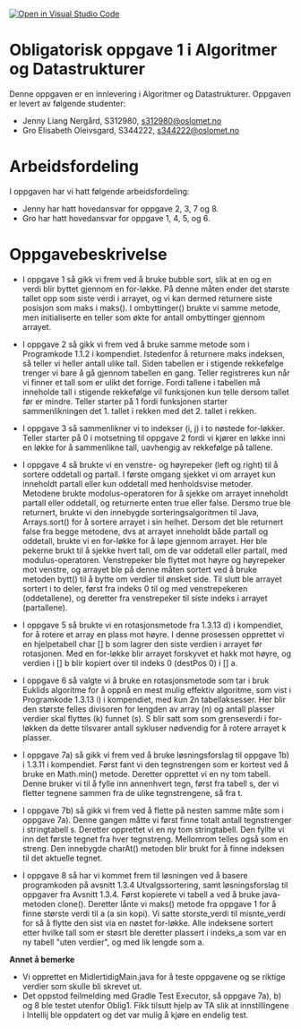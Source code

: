 [![Open in Visual Studio Code](https://classroom.github.com/assets/open-in-vscode-f059dc9a6f8d3a56e377f745f24479a46679e63a5d9fe6f495e02850cd0d8118.svg)](https://classroom.github.com/online_ide?assignment_repo_id=446844&assignment_repo_type=GroupAssignmentRepo)
# Obligatorisk oppgave 1 i Algoritmer og Datastrukturer

Denne oppgaven er en innlevering i Algoritmer og Datastrukturer.
Oppgaven er levert av følgende studenter:
* Jenny Liang Nergård, S312980, s312980@oslomet.no
* Gro Elisabeth Oleivsgard, S344222, s344222@oslomet.no

# Arbeidsfordeling
I oppgaven har vi hatt følgende arbeidsfordeling:
* Jenny har hatt hovedansvar for oppgave 2, 3, 7 og 8.
* Gro har hatt hovedansvar for oppgave 1, 4, 5, og 6.

# Oppgavebeskrivelse
* I oppgave 1 så gikk vi frem ved å bruke bubble sort, slik at en og en verdi blir byttet gjennom en for-løkke. På denne måten ender det største tallet opp som siste verdi i arrayet, og vi kan dermed returnere siste posisjon som maks i maks(). I ombyttinger() brukte vi samme metode, men initialiserte en teller som økte for antall ombyttinger gjennom arrayet.  


* I oppgave 2 så gikk vi frem ved å bruke samme metode som i Programkode 1.1.2 i kompendiet. Istedenfor å returnere maks indeksen, så teller vi heller antall ulike tall. Siden tabellen er i stigende rekkefølge trenger vi bare å gå gjennom tabellen en gang. Teller registreres kun når vi finner et tall som er ulikt det forrige. Fordi tallene i tabellen må inneholde tall i stigende rekkefølge vil funksjonen kun telle dersom tallet før er mindre. Teller starter på 1 fordi funksjonen starter sammenlikningen det 1. tallet i rekken med det 2. tallet i rekken.


* I oppgave 3 så sammenlikner vi to indekser (i, j) i to nøstede for-løkker. Teller starter på 0 i motsetning til  oppgave 2 fordi vi kjører en løkke inni en løkke for å sammenlikne tall, uavhengig av rekkefølge på tallene.
  

* I oppgave 4 så brukte vi en venstre- og høyrepeker (left og right) til å sortere oddetall og partall. I første omgang sjekket vi om arrayet kun inneholdt partall eller kun oddetall med henholdsvise metoder. Metodene brukte modolus-operatoren for å sjekke om arrayet inneholdt partall eller oddetall, og returnerte enten true eller false. Dersmo true ble returnert, brukte vi den innebygde sorteringsalgoritmen til Java, Arrays.sort() for å sortere arrayet i sin helhet. Dersom det ble returnert false fra begge metodene, dvs at arrayet inneholdt både partall og oddetall, brukte vi en for-løkke for å løpe gjennom arrayet. Her ble pekerne brukt til å sjekke hvert tall, om de var oddetall eller partall, med modulus-operatoren. Venstrepeker ble flyttet mot høyre og høyrepeker mot venstre, og arrayet ble på denne måten sortert ved å bruke metoden bytt() til å bytte om verdier til ønsket side. Til slutt ble arrayet sortert i to deler, først fra indeks 0 til og med venstrepekeren (oddetallene), og deretter fra venstrepeker til siste indeks i arrayet (partallene). 


* I oppgave 5 så brukte vi en rotasjonsmetode fra 1.3.13 d) i kompendiet, for å rotere et array en plass mot høyre. I denne prosessen opprettet vi en hjelpetabell char [] b som lagrer den siste verdien i arrayet før rotasjonen. Med en for-løkke blir arrayet forskyvet et hakk mot høyre, og verdien i [] b blir kopiert over til indeks 0 (destPos 0) i [] a. 


* I oppgave 6 så valgte vi å bruke en rotasjonsmetode som tar i bruk Euklids algoritme for å oppnå en mest mulig effektiv algoritme, som vist i Programkode 1.3.13 i) i kompendiet, med kun 2n tabellaksesser. Her blir den største felles divisoren for lengden av array (n) og antall plasser verdier skal flyttes (k) funnet (s). S blir satt som som grenseverdi i for-løkken da dette tilsvarer antall sykluser nødvendig for å rotere arrayet k plasser.


* I oppgave 7a) så gikk vi frem ved å bruke løsningsforslag til oppgave 1b) i 1.3.11 i kompendiet. Først fant vi den tegnstrengen som er kortest ved å bruke en Math.min() metode. Deretter opprettet vi en ny tom tabell. Denne bruker vi til å fylle inn annenhvert tegn, først fra tabell s, der vi fletter tegnene sammen fra de ulike tegnstrengene, så fra t.


* I oppgave 7b) så gikk vi frem ved å flette på nesten samme måte som i oppgave 7a). Denne gangen måtte vi først finne totalt antall tegnstrenger i stringtabell s. Deretter opprettet vi en ny tom stringtabell. Den fyllte vi inn det første tegnet fra hver tegnstreng. Mellomrom telles også som en streng. Den innebygde charAt() metoden blir brukt for å finne indeksen til det aktuelle tegnet.


* I oppgave 8 så har vi kommet frem til løsningen ved å basere programkoden på avsnitt 1.3.4 Utvalgssortering, samt løsningsforslag til oppgaver fra Avsnitt 1.3.4. Først kopierete vi tabell a ved å bruke java-metoden clone(). Deretter lånte vi maks() metode fra oppgave 1 for å finne største verdi til a (a sin kopi). Vi satte storste_verdi til misnte_verdi for så å flytte den sist via en nøstet for-løkke. Alle indeksene sortert etter hvilke tall som er støsrt ble deretter plassert i indeks_a som var en ny tabell "uten verdier", og med lik lengde som a. 


**Annet å bemerke**

* Vi opprettet en MidlertidigMain.java for å teste oppgavene og se riktige verdier som skulle bli skrevet ut.
* Det oppstod feilmelding med Gradle Test Executor, så oppgave 7a), b) og 8 ble testet utenfor Oblig1. Fikk tilsutt hjelp av TA slik at innstillingene i Intellij ble oppdatert og det var mulig å kjøre en endelig test.